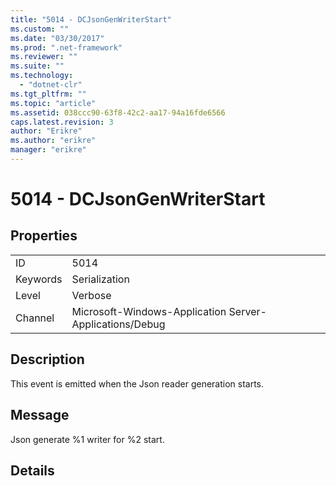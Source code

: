 ```yaml
---
title: "5014 - DCJsonGenWriterStart"
ms.custom: ""
ms.date: "03/30/2017"
ms.prod: ".net-framework"
ms.reviewer: ""
ms.suite: ""
ms.technology: 
  - "dotnet-clr"
ms.tgt_pltfrm: ""
ms.topic: "article"
ms.assetid: 038ccc90-63f8-42c2-aa17-94a16fde6566
caps.latest.revision: 3
author: "Erikre"
ms.author: "erikre"
manager: "erikre"
---
```

# 5014 - DCJsonGenWriterStart
## Properties  
  
|||  
|-|-|  
|ID|5014|  
|Keywords|Serialization|  
|Level|Verbose|  
|Channel|Microsoft-Windows-Application Server-Applications/Debug|  
  
## Description  
 This event is emitted when the Json reader generation starts.  
  
## Message  
 Json generate %1 writer for %2 start.  
  
## Details
